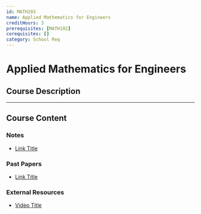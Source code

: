 ```yaml
---
id: MATH203
name: Applied Mathematics for Engineers
creditHours: 3
prerequisites: [MATH102]
corequisites: []
category: School Req
---
```


# Applied Mathematics for Engineers

## Course Description
<Description>

---

## Course Content

### Notes
- [Link Title](https://link.com)

### Past Papers
- [Link Title](https://link.com)

### External Resources
- [Video Title](https://link.com)

